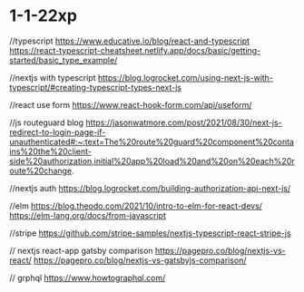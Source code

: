 # 1-1-22xp

//typescript
https://www.educative.io/blog/react-and-typescript
https://react-typescript-cheatsheet.netlify.app/docs/basic/getting-started/basic_type_example/

//nextjs with typescript
https://blog.logrocket.com/using-next-js-with-typescript/#creating-typescript-types-next-js

//react use form
https://www.react-hook-form.com/api/useform/

//js routeguard blog
https://jasonwatmore.com/post/2021/08/30/next-js-redirect-to-login-page-if-unauthenticated#:~:text=The%20route%20guard%20component%20contains%20the%20client-side%20authorization,initial%20app%20load%20and%20on%20each%20route%20change.

//nextjs auth
https://blog.logrocket.com/building-authorization-api-next-js/

//elm
https://blog.theodo.com/2021/10/intro-to-elm-for-react-devs/
https://elm-lang.org/docs/from-javascript

//stripe
https://github.com/stripe-samples/nextjs-typescript-react-stripe-js

// nextjs react-app gatsby comparison
https://pagepro.co/blog/nextjs-vs-react/
https://pagepro.co/blog/nextjs-vs-gatsbyjs-comparison/

// grphql
https://www.howtographql.com/
